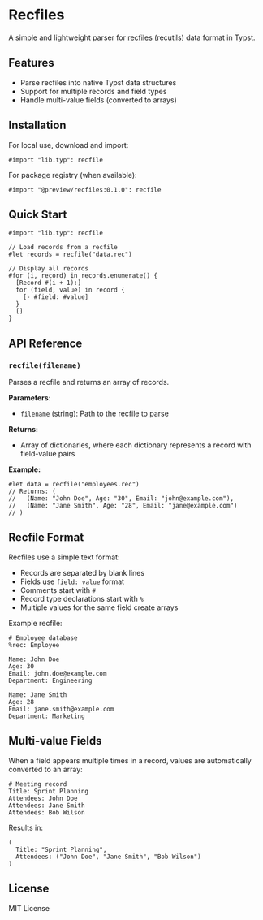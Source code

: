 # Recfiles

A simple and lightweight parser for [recfiles](https://www.gnu.org/software/recutils/) (recutils) data format in Typst.

## Features

- Parse recfiles into native Typst data structures
- Support for multiple records and field types
- Handle multi-value fields (converted to arrays)

## Installation

For local use, download and import:
```typst
#import "lib.typ": recfile
```

For package registry (when available):
```typst
#import "@preview/recfiles:0.1.0": recfile
```

## Quick Start

```typst
#import "lib.typ": recfile

// Load records from a recfile
#let records = recfile("data.rec")

// Display all records
#for (i, record) in records.enumerate() {
  [Record #(i + 1):]
  for (field, value) in record {
    [- #field: #value]
  }
  []
}
```

## API Reference

### `recfile(filename)`

Parses a recfile and returns an array of records.

**Parameters:**
- `filename` (string): Path to the recfile to parse

**Returns:**
- Array of dictionaries, where each dictionary represents a record with field-value pairs

**Example:**
```typst
#let data = recfile("employees.rec")
// Returns: (
//   (Name: "John Doe", Age: "30", Email: "john@example.com"),
//   (Name: "Jane Smith", Age: "28", Email: "jane@example.com")
// )
```

## Recfile Format

Recfiles use a simple text format:
- Records are separated by blank lines
- Fields use `field: value` format
- Comments start with `#`
- Record type declarations start with `%`
- Multiple values for the same field create arrays

Example recfile:
```
# Employee database
%rec: Employee

Name: John Doe
Age: 30
Email: john.doe@example.com
Department: Engineering

Name: Jane Smith
Age: 28
Email: jane.smith@example.com
Department: Marketing
```

## Multi-value Fields

When a field appears multiple times in a record, values are automatically converted to an array:

```
# Meeting record
Title: Sprint Planning
Attendees: John Doe
Attendees: Jane Smith
Attendees: Bob Wilson
```

Results in:
```typst
(
  Title: "Sprint Planning",
  Attendees: ("John Doe", "Jane Smith", "Bob Wilson")
)
```

## License

MIT License

